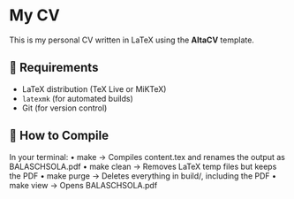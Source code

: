 # My CV

This is my personal CV written in LaTeX using the **AltaCV** template.

## 📜 Requirements

- LaTeX distribution (TeX Live or MiKTeX)
- `latexmk` (for automated builds)
- Git (for version control)

## 🔧 How to Compile
In your terminal:
	•	make → Compiles content.tex and renames the output as BALASCHSOLA.pdf
	•	make clean → Removes LaTeX temp files but keeps the PDF
	•	make purge → Deletes everything in build/, including the PDF
	•	make view → Opens BALASCHSOLA.pdf
